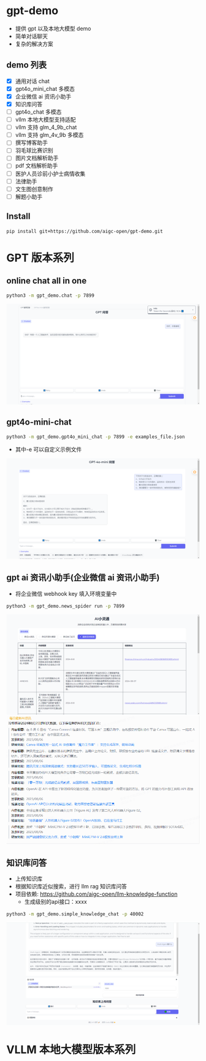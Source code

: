 # gpt-demo

- 提供 gpt 以及本地大模型 demo
- 简单对话聊天
- 复杂的解决方案

## demo 列表

- [x] 通用对话 chat
- [x] gpt4o_mini_chat 多模态
- [x] 企业微信 ai 资讯小助手
- [x] 知识库问答
- [ ] gpt4o_chat 多模态
- [ ] vllm 本地大模型支持适配
- [ ] vllm 支持 glm_4_9b_chat
- [ ] vllm 支持 glm_4v_9b 多模态
- [ ] 撰写博客助手
- [ ] 羽毛球比赛识别
- [ ] 图片文档解析助手
- [ ] pdf 文档解析助手
- [ ] 医护人员诊前小护士病情收集
- [ ] 法律助手
- [ ] 文生图创意制作
- [ ] 解题小助手

## Install

```bash
pip install git+https://github.com/aigc-open/gpt-demo.git
```

# GPT 版本系列

## online chat all in one

```bash
python3 -m gpt_demo.chat -p 7899
```

![](docs/gpt_all_in_one.png)

## gpt4o-mini-chat

```bash
python3 -m gpt_demo.gpt4o_mini_chat -p 7899 -e examples_file.json
```

- 其中-e 可以自定义示例文件

![](docs/gpt4o-mini.png)

## gpt ai 资讯小助手(企业微信 ai 资讯小助手)

- 将企业微信 webhook key 填入环境变量中

```bash
python3 -m gpt_demo.news_spider run -p 7899
```

![](docs/ai-bot-web.png)
![](docs/ai-bot.png)

## 知识库问答

- 上传知识库
- 根据知识库近似搜索，进行 llm rag 知识库问答
- 项目依赖: https://github.com/aigc-open/llm-knowledge-function
    - 生成级别的api接口：xxxx

```bash
python3 -m gpt_demo.simple_knowledge_chat -p 40002
```

![](docs/simple-knowledge-chat.png)

# VLLM 本地大模型版本系列
